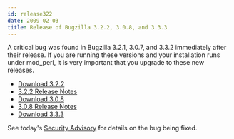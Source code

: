 ```yaml
---
id: release322
date: 2009-02-03
title: Release of Bugzilla 3.2.2, 3.0.8, and 3.3.3
---
```


A critical bug was found in Bugzilla 3.2.1, 3.0.7, and 3.3.2 immediately after their release. If you are running these versions and your installation runs under mod_perl, it is very important that you upgrade to these new releases.

*   [Download 3.2.2](../download/#v32)
*   [3.2.2 Release Notes](../releases/3.2.2/release-notes.html)
*   [Download 3.0.8](../download/#v30)
*   [3.0.8 Release Notes](../releases/3.0.8/release-notes.html)
*   [Download 3.3.3](../download/#v34)

See today's [Security Advisory](../security/3.0.7/) for details on the bug being fixed.

